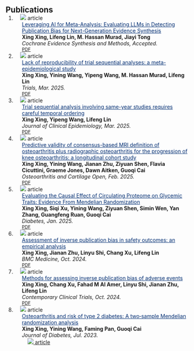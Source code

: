 <h2 id="publications" style="margin: 2px 0px -15px;">Publications</h2>

<div class="publications">
<ol class="bibliography">

<li>
<div class="pub-row">
  <div class="col-sm-3 abbr" style="position: relative;padding-right: 15px;padding-left: 15px;">
    <img src="assets/img/LLM-1.png" class="teaser img-fluid z-depth-1">
    <abbr class="badge">article</abbr>
  </div>

  <div class="col-sm-9" style="position: relative;padding-right: 15px;padding-left: 20px;">
    <div class="title"><a href="https://trialsjournal.biomedcentral.com/articles/10.1186/s13063-025-08799-6#citeas" style="color:#002D72">Leveraging AI for Meta-Analysis: Evaluating LLMs in Detecting Publication Bias for Next-Generation Evidence Synthesis</a></div>
    <div class="author"><strong>Xing Xing, Lifeng Lin, M. Hassan Murad, Jiayi Tong</strong></div>
    <div class="periodical"><em>Cochrane Evidence Synthesis and Methods, Accepted.</em></div>
    <div class="links">
      <a href="https://trialsjournal.biomedcentral.com/articles/10.1186/s13063-025-08799-6#citeas" class="btn btn-sm z-depth-0" role="button" target="_blank" style="font-size:12px;">PDF</a>
    </div>
  </div>
</div>
</li>
  
<li>
<div class="pub-row">
  <div class="col-sm-3 abbr" style="position: relative;padding-right: 15px;padding-left: 15px;">
    <img src="assets/img/Trls.png" class="teaser img-fluid z-depth-1">
    <abbr class="badge">article</abbr>
  </div>

  <div class="col-sm-9" style="position: relative;padding-right: 15px;padding-left: 20px;">
    <div class="title"><a href="https://trialsjournal.biomedcentral.com/articles/10.1186/s13063-025-08799-6#citeas" style="color:#002D72">Lack of reproducibility of trial sequential analyses: a meta-epidemiological study </a></div>
    <div class="author"><strong>Xing Xing, Yining Wang, Yipeng Wang, M. Hassan Murad, Lifeng Lin</strong></div>
    <div class="periodical"><em>Trials, Mar. 2025.</em></div>
    <div class="links">
      <a href="https://trialsjournal.biomedcentral.com/articles/10.1186/s13063-025-08799-6#citeas" class="btn btn-sm z-depth-0" role="button" target="_blank" style="font-size:12px;">PDF</a>
    </div>
  </div>
</div>
</li>

<li>
<div class="pub-row">
  <div class="col-sm-3 abbr" style="position: relative;padding-right: 15px;padding-left: 15px;">
    <img src="assets/img/TSA.jpg" class="teaser img-fluid z-depth-1">
    <abbr class="badge">article</abbr>
  </div>

  <div class="col-sm-9" style="position: relative;padding-right: 15px;padding-left: 20px;">
    <div class="title"><a href="https://www.jclinepi.com/article/S0895-4356(24)00401-3/fulltext" style="color:#002D72">Trial sequential analysis involving same-year studies requires careful temporal ordering </a></div>
    <div class="author"><strong>Xing Xing, Yipeng Wang, Lifeng Lin</strong></div>
    <div class="periodical"><em>Journal of Clinical Epidemiology, Mar. 2025.</em></div>
    <div class="links">
      <a href="https://www.jclinepi.com/article/S0895-4356(24)00401-3/fulltext" class="btn btn-sm z-depth-0" role="button" target="_blank" style="font-size:12px;">PDF</a>
    </div>
  </div>
</div>
</li>

<li>
<div class="pub-row">
  <div class="col-sm-3 abbr" style="position: relative;padding-right: 15px;padding-left: 15px;">
    <img src="assets/img/OAC.png" class="teaser img-fluid z-depth-1">
    <abbr class="badge">article</abbr>
  </div>

  <div class="col-sm-9" style="position: relative;padding-right: 15px;padding-left: 20px;">
    <div class="title"><a href="https://www.sciencedirect.com/science/article/pii/S2665913125000184" style="color:#002D72">Predictive validity of consensus-based MRI definition of osteoarthritis plus radiographic osteoarthritis for the progression of knee osteoarthritis: a longitudinal cohort study</a></div>
    <div class="author"><strong>Xing Xing, Yining Wang, Jianan Zhu, Ziyuan Shen, Flavia Cicuttini, Graeme Jones, Dawn Aitken, Guoqi Cai</strong></div>
    <div class="periodical"><em>Osteoarthritis and Cartilage Open, Feb. 2025.</em></div>
    <div class="links">
      <a href="https://www.sciencedirect.com/science/article/pii/S2665913125000184" class="btn btn-sm z-depth-0" role="button" target="_blank" style="font-size:12px;">PDF</a>
    </div>
  </div>
</div>
</li> 

<li>
<div class="pub-row">
  <div class="col-sm-3 abbr" style="position: relative;padding-right: 15px;padding-left: 15px;">
    <img src="assets/img/DIA1.jpg" class="teaser img-fluid z-depth-1">
    <abbr class="badge">article</abbr>
  </div>

  <div class="col-sm-9" style="position: relative;padding-right: 15px;padding-left: 20px;">
    <div class="title"><a href="https://diabetesjournals.org/diabetes/article-abstract/doi/10.2337/db24-0262/157391/Evaluating-the-causal-effect-of-circulating?redirectedFrom=fulltext" style="color:#002D72">Evaluating the Causal Effect of Circulating Proteome on Glycemic Traits: Evidence From Mendelian Randomization </a></div>
    <div class="author"><strong>Xing Xing, Siqi Xu, Yining Wang, Ziyuan Shen, Simin Wen, Yan Zhang, Guangfeng Ruan, Guoqi Cai</strong></div>
    <div class="periodical"><em>Diabetes, Jan. 2025.</em></div>
    <div class="links">
      <a href="https://diabetesjournals.org/diabetes/article-abstract/doi/10.2337/db24-0262/157391/Evaluating-the-causal-effect-of-circulating?redirectedFrom=fulltext" class="btn btn-sm z-depth-0" role="button" target="_blank" style="font-size:12px;">PDF</a>
    </div>
  </div>
</div>
</li>

<li>
<div class="pub-row">
  <div class="col-sm-3 abbr" style="position: relative;padding-right: 15px;padding-left: 15px;">
    <img src="assets/img/BMC.jpg" class="teaser img-fluid z-depth-1">
    <abbr class="badge">article</abbr>
  </div>

  <div class="col-sm-9" style="position: relative;padding-right: 15px;padding-left: 20px;">
    <div class="title"><a href="https://bmcmedicine.biomedcentral.com/articles/10.1186/s12916-024-03707-2#citeas" style="color:#002D72">Assessment of inverse publication bias in safety outcomes: an empirical analysis </a></div>
    <div class="author"><strong>Xing Xing, Jianan Zhu, Linyu Shi, Chang Xu, Lifeng Lin</strong></div>
    <div class="periodical"><em>BMC Medicine, Oct. 2024.</em></div>
    <div class="links">
      <a href="https://bmcmedicine.biomedcentral.com/articles/10.1186/s12916-024-03707-2#citeas" class="btn btn-sm z-depth-0" role="button" target="_blank" style="font-size:12px;">PDF</a>
    </div>
  </div>
</div>
</li>

<li>
<div class="pub-row">
  <div class="col-sm-3 abbr" style="position: relative;padding-right: 15px;padding-left: 15px;">
    <img src="assets/img/CCT1.jpg" class="teaser img-fluid z-depth-1">
    <abbr class="badge">article</abbr>
  </div>

  <div class="col-sm-9" style="position: relative;padding-right: 15px;padding-left: 20px;">
    <div class="title"><a href="https://www.sciencedirect.com/science/article/pii/S1551714424002295" style="color:#002D72">Methods for assessing inverse publication bias of adverse events </a></div>
    <div class="author"><strong>Xing Xing, Chang Xu, Fahad M Al Amer, Linyu Shi, Jianan Zhu, Lifeng Lin</strong></div>
    <div class="periodical"><em>Contemporary Clinical Trials, Oct. 2024.</em></div>
    <div class="links">
      <a href="https://www.sciencedirect.com/science/article/pii/S1551714424002295" class="btn btn-sm z-depth-0" role="button" target="_blank" style="font-size:12px;">PDF</a>
    </div>
  </div>
</div>
</li>

<li>
<div class="pub-row">
  <div class="col-sm-3 abbr" style="position: relative;padding-right: 15px;padding-left: 15px;">
    <img src="assets/img/JoD.jpg" class="teaser img-fluid z-depth-1">
    <abbr class="badge">article</abbr>
  </div>

  <div class="col-sm-9" style="position: relative;padding-right: 15px;padding-left: 20px;">
    <div class="title"><a href="https://onlinelibrary.wiley.com/doi/full/10.1111/1753-0407.13451" style="color:#002D72">Osteoarthritis and risk of type 2 diabetes: A two‐sample Mendelian randomization analysis </a></div>
    <div class="author"><strong>Xing Xing, Yining Wang, Faming Pan, Guoqi Cai</strong></div>
    <div class="periodical"><em>Journal of Diabetes, Jul. 2023.</em></div>
    <div class="links">
      <a href="https://onlinelibrary.wiley.com/doi/full/10.1111/1753-0407.13451
        
        " class="btn btn-sm z-depth-0" role="button" target="_blank" style="font-size:12px;">PDF</a>
    </div>
  </div>
</div>
</li>



<li>
<div class="pub-row">
  <div class="col-sm-3 abbr" style="position: relative;padding-right: 15px;padding-left: 15px;">
    <img src="assets/img/DM.jpg" class="teaser img-fluid z-depth-1">
    <abbr class="badge">article</abbr>
  </div>

  <div class="col-sm-9" style="position: relative;padding-right: 15px;padding-left: 20px;">
    <div class="title"><a href="https://onlinelibrary.wiley.com/doi/abs/10.1111/dme.15180
        
        " style="color:#002D72">Association of prediabetes progression and regression with cognitive decline: Findings from the CHARLS </a></div>
    <div class="author"><strong>Xing Xing, Yining Wang, Ziyuan Shen, Faming Pan, Guoqi Cai</strong></div>
    <div class="periodical"><em>Diabetic Medicine, Jul. 2023.</em></div>
    <div class="links">
      <a href="https://onlinelibrary.wiley.com/doi/abs/10.1111/dme.15180" class="btn btn-sm z-depth-0" role="button" target="_blank" style="font-size:12px;">PDF</a>
    </div>
  </div>
</div>
</li>







<br>

</ol>
</div>




